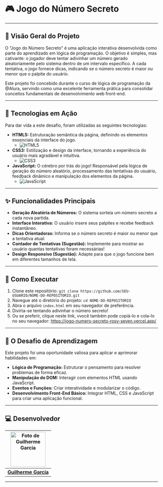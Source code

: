 # 🎮 Jogo do Número Secreto 
---

## 🎯 Visão Geral do Projeto

O "Jogo do Número Secreto" é uma aplicação interativa desenvolvida como parte do aprendizado em lógica de programação. O objetivo é simples, mas cativante: o jogador deve tentar adivinhar um número gerado aleatoriamente pelo sistema dentro de um intervalo específico. A cada tentativa, o jogo fornece dicas, indicando se o número secreto é maior ou menor que o palpite do usuário.

Este projeto foi concebido durante o curso de lógica de programação da @Alura, servindo como uma excelente ferramenta prática para consolidar conceitos fundamentais de desenvolvimento web front-end.

---

## 🚀 Tecnologias em Ação

Para dar vida a este desafio, foram utilizadas as seguintes tecnologias:

* **HTML5:** Estruturação semântica da página, definindo os elementos essenciais da interface do jogo.
    * ![HTML5](https://img.shields.io/badge/HTML-239120?style=for-the-badge&logo=html5&logoColor=white)
* **CSS3:** Estilização e design da interface, tornando a experiência do usuário mais agradável e intuitiva.
    * ![CSS3](https://img.shields.io/badge/CSS-239120?&style=for-the-badge&logo=css3&logoColor=white)
* **JavaScript:** O cérebro por trás do jogo! Responsável pela lógica de geração do número aleatório, processamento das tentativas do usuário, feedback dinâmico e manipulação dos elementos da página.
    * ![JavaScript](https://img.shields.io/badge/JavaScript-F7DF1E?style=for-the-badge&logo=javascript&logoColor=black)

---

## ✨ Funcionalidades Principais

* **Geração Aleatória de Números:** O sistema sorteia um número secreto a cada nova partida.
* **Interface Interativa:** O usuário insere seus palpites e recebe feedback instantâneo.
* **Dicas Orientadoras:** Informa se o número secreto é maior ou menor que a tentativa atual.
* **Contador de Tentativas (Sugestão):** Implemente para mostrar ao usuário quantas tentativas foram necessárias!
* **Design Responsivo (Sugestão):** Adapte para que o jogo funcione bem em diferentes tamanhos de tela.

---

## 🔧 Como Executar

1.  Clone este repositório: `git clone https://github.com/SEU-USUARIO/NOME-DO-REPOSITORIO.git`
2.  Navegue até o diretório do projeto: `cd NOME-DO-REPOSITORIO`
3.  Abra o arquivo `index.html` em seu navegador de preferência.
4.  Divirta-se tentando adivinhar o número secreto!
5.  Ou se preferir, clique neste link, vvocê também pode copiá-lo e cola-lo no seu navegador: https://jogo-numero-secreto-rosy-seven.vercel.app/

---

## 🧠 O Desafio de Aprendizagem

Este projeto foi uma oportunidade valiosa para aplicar e aprimorar habilidades em:

* **Lógica de Programação:** Estruturar o pensamento para resolver problemas de forma eficaz.
* **Manipulação do DOM:** Interagir com elementos HTML usando JavaScript.
* **Eventos e Funções:** Criar interatividade e modularizar o código.
* **Desenvolvimento Front-End Básico:** Integrar HTML, CSS e JavaScript para criar uma aplicação funcional.

---

## 💻 Desenvolvedor

| [<img src="https://avatars.githubusercontent.com/u/199991280?s=400&u=9dafe564b5c169e311e0d5a4f75f06e06f7e253c&v=4" width="115px;" alt="Foto de Guilherme Garcia"/>](https://github.com/GuilhermeGomesGarcia) |
| :----------------------------------------------------------------------------------------------------------------------------------------------------------------------------------------------------------------------------------------------------------------------: |
| **[Guilherme Garcia](https://github.com/GuilhermeGomesGarcia)** |

---

